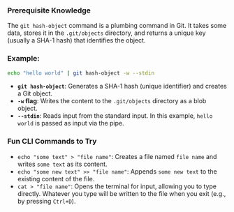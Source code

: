 ### Prerequisite Knowledge

The `git hash-object` command is a plumbing command in Git. It takes some data, stores it in the `.git/objects` directory, and returns a unique key (usually a SHA-1 hash) that identifies the object.

### Example:

```bash
echo "hello world" | git hash-object -w --stdin
```

- **`git hash-object`**: Generates a SHA-1 hash (unique identifier) and creates a Git object.
- **`-w` flag**: Writes the content to the `.git/objects` directory as a blob object.
- **`--stdin`**: Reads input from the standard input. In this example, `hello world` is passed as input via the pipe.

### Fun CLI Commands to Try

- `echo "some text" > "file name"`: Creates a file named `file name` and writes `some text` as its content.
- `echo "some new text" >> "file name"`: Appends `some new text` to the existing content of the file.
- `cat > "file name"`: Opens the terminal for input, allowing you to type directly. Whatever you type will be written to the file when you exit (e.g., by pressing `Ctrl+D`).
